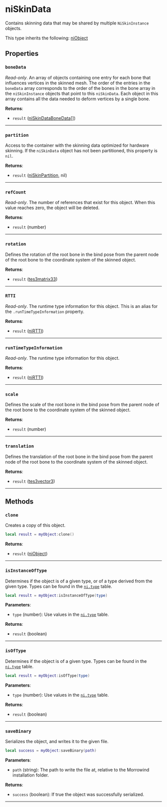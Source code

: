 <!---
	This file is autogenerated. Do not edit this file manually. Your changes will be ignored.
	More information: https://github.com/MWSE/MWSE/tree/master/docs
-->

# niSkinData

Contains skinning data that may be shared by multiple `NiSkinInstance` objects.

This type inherits the following: [niObject](../../types/niObject)
## Properties

### `boneData`
<div class="search_terms" style="display: none">bonedata</div>

*Read-only*. An array of objects containing one entry for each bone that influences vertices in the skinned mesh. The order of the entries in the `boneData` array corresponds to the order of the bones in the bone array in the `niSkinInstance` objects that point to this `niSkinData`. Each object in this array contains all the data needed to deform vertices by a single bone.

**Returns**:

* `result` ([niSkinDataBoneData](../../types/niSkinDataBoneData)[])

***

### `partition`
<div class="search_terms" style="display: none">partition</div>

Access to the container with the skinning data optimized for hardware skinning. If the `niSkinData` object has not been partitioned, this property is `nil`.

**Returns**:

* `result` ([niSkinPartition](../../types/niSkinPartition), nil)

***

### `refCount`
<div class="search_terms" style="display: none">refcount</div>

*Read-only*. The number of references that exist for this object. When this value reaches zero, the object will be deleted.

**Returns**:

* `result` (number)

***

### `rotation`
<div class="search_terms" style="display: none">rotation</div>

Defines the rotation of the root bone in the bind pose from the parent node of the root bone to the coordinate system of the skinned object.

**Returns**:

* `result` ([tes3matrix33](../../types/tes3matrix33))

***

### `RTTI`
<div class="search_terms" style="display: none">rtti</div>

*Read-only*. The runtime type information for this object. This is an alias for the `.runTimeTypeInformation` property.

**Returns**:

* `result` ([niRTTI](../../types/niRTTI))

***

### `runTimeTypeInformation`
<div class="search_terms" style="display: none">runtimetypeinformation</div>

*Read-only*. The runtime type information for this object.

**Returns**:

* `result` ([niRTTI](../../types/niRTTI))

***

### `scale`
<div class="search_terms" style="display: none">scale</div>

Defines the scale of the root bone in the bind pose from the parent node of the root bone to the coordinate system of the skinned object.

**Returns**:

* `result` (number)

***

### `translation`
<div class="search_terms" style="display: none">translation</div>

Defines the translation of the root bone in the bind pose from the parent node of the root bone to the coordinate system of the skinned object.

**Returns**:

* `result` ([tes3vector3](../../types/tes3vector3))

***

## Methods

### `clone`
<div class="search_terms" style="display: none">clone</div>

Creates a copy of this object.

```lua
local result = myObject:clone()
```

**Returns**:

* `result` ([niObject](../../types/niObject))

***

### `isInstanceOfType`
<div class="search_terms" style="display: none">isinstanceoftype, instanceoftype</div>

Determines if the object is of a given type, or of a type derived from the given type. Types can be found in the [`ni.type`](https://mwse.github.io/MWSE/references/ni/types/) table.

```lua
local result = myObject:isInstanceOfType(type)
```

**Parameters**:

* `type` (number): Use values in the [`ni.type`](https://mwse.github.io/MWSE/references/ni/types/) table.

**Returns**:

* `result` (boolean)

***

### `isOfType`
<div class="search_terms" style="display: none">isoftype, oftype</div>

Determines if the object is of a given type. Types can be found in the [`ni.type`](https://mwse.github.io/MWSE/references/ni/types/) table.

```lua
local result = myObject:isOfType(type)
```

**Parameters**:

* `type` (number): Use values in the [`ni.type`](https://mwse.github.io/MWSE/references/ni/types/) table.

**Returns**:

* `result` (boolean)

***

### `saveBinary`
<div class="search_terms" style="display: none">savebinary</div>

Serializes the object, and writes it to the given file.

```lua
local success = myObject:saveBinary(path)
```

**Parameters**:

* `path` (string): The path to write the file at, relative to the Morrowind installation folder.

**Returns**:

* `success` (boolean): If true the object was successfully serialized.

***

